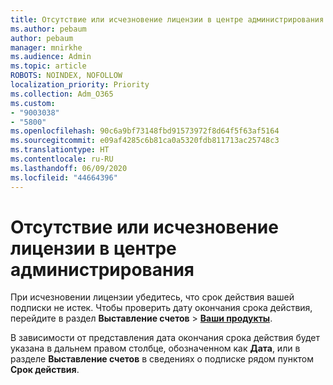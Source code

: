 ```yaml
---
title: Отсутствие или исчезновение лицензии в центре администрирования
ms.author: pebaum
author: pebaum
manager: mnirkhe
ms.audience: Admin
ms.topic: article
ROBOTS: NOINDEX, NOFOLLOW
localization_priority: Priority
ms.collection: Adm_O365
ms.custom:
- "9003038"
- "5800"
ms.openlocfilehash: 90c6a9bf73148fbd91573972f8d64f5f63af5164
ms.sourcegitcommit: e09af4285c6b81ca0a5320fdb811713ac25748c3
ms.translationtype: HT
ms.contentlocale: ru-RU
ms.lasthandoff: 06/09/2020
ms.locfileid: "44664396"
---
```

# <a name="license-missing-or-disappears-from-the-admin-center"></a>Отсутствие или исчезновение лицензии в центре администрирования


При исчезновении лицензии убедитесь, что срок действия вашей подписки не истек. Чтобы проверить дату окончания срока действия, перейдите в раздел **Выставление счетов**  >  **[Ваши продукты](https://go.microsoft.com/fwlink/p/?linkid=842054)**.  

В зависимости от представления дата окончания срока действия будет указана в дальнем правом столбце, обозначенном как **Дата**, или в разделе **Выставление счетов** в сведениях о подписке рядом пунктом **Срок действия**.